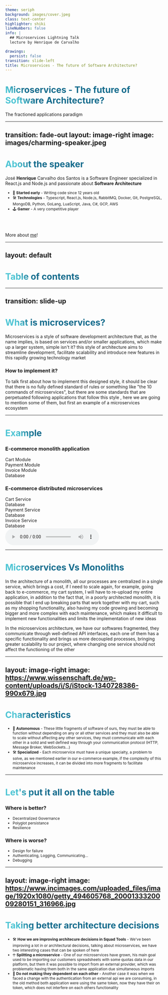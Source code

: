 ```yaml
---
theme: seriph
background: images/cover.jpeg
class: text-center
highlighter: shiki
lineNumbers: false
info: |
  ## Microservices Lightning Talk
  lecture by Henrique de Carvalho

drawings:
  persist: false
transition: slide-left
title: Microservices - The future of Software Architecture?
---
```


# Microservices - The future of Software Architecture?

The fractioned applications paradigm

<!--
The last comment block of each slide will be treated as slide notes. It will be visible and editable in Presenter Mode along with the slide. [Read more in the docs](https://sli.dev/guide/syntax.html#notes)
-->

---
transition: fade-out
layout: image-right
image: images/charming-speaker.jpeg
---

# About the speaker

José **Henrique** Carvalho dos Santos is a Software Engineer specialized in React.js and Node.js and passionate about **Software Architecture**

- 👶 **Started early** - Writing code since 12 years old
- 🛠️ **Technologies** - Typescript, React.js, Node.js, RabbitMQ, Docker, Git, PostgreSQL, MongoDB, Python, GoLang, LuaScript, Java, C#, GCP, AWS
- 🕹️ **Gamer** - A very competitive player


<br>
<br>

More about [me](https://henrique-dev.vercel.app/)!

<!--
You can have `style` tag in markdown to override the style for the current page.
Learn more: https://sli.dev/guide/syntax#embedded-styles
-->

<style>
h1 {
  background-color: #2B90B6;
  background-image: linear-gradient(45deg, #4EC5D4 10%, #146b8c 20%);
  background-size: 100%;
  -webkit-background-clip: text;
  -moz-background-clip: text;
  -webkit-text-fill-color: transparent;
  -moz-text-fill-color: transparent;
}
</style>

<!--
Here is another comment.
-->

---
layout: default
---

# Table of contents


<Toc></Toc>

---
transition: slide-up
---

# What is microservices?

Microservices is a style of software development architecture that, as the name implies, is based on services and/or smaller applications, which make up a larger system, simple isn't it? this style of architecture aims to streamline development, facilitate scalability and introduce new features in this rapidly growing technology market

### How to implement it?

To talk first about how to implement this designed style, it should be clear that there is no fully defined standard of rules or something like "the 10 commands of microservices", but there are some standards that are perpetuated following applications that follow this style , here we are going to mention some of them, but first an example of a microservices ecosystem

---

# Example

<div class="w-full h-100 flex flex-col items-center gap-4" v-click-hide>
  <h3>E-commerce monolith application</h3>
  <div class="w-full h-100 border rounded-3xl flex justify-around items-center">
    <div class="w-187.5px h-187.5px border border-blue rounded-full flex items-center justify-center">Cart Module</div>
    <div class="w-187.5px h-187.5px border border-blue rounded-full flex items-center justify-center">Payment Module</div>
    <div class="w-187.5px h-187.5px border border-blue rounded-full flex items-center justify-center">Invoice Module</div>
    <div class="w-187.5px h-187.5px border border-yellow  flex items-center justify-center">Database</div>
  </div>
</div>
<div v-click="1" class="w-full h-100 flex flex-col items-center gap-4">
  <h3>E-commerce distributed microservices</h3>
    <div class="w-full h-100 flex justify-asrcround items-center">
      <div class="w-250px h-250px border border-white rounded-3xl flex items-center justify-center relative ">
        Cart Service
        <div class="w-80px h-70px border border-yellow  flex items-center justify-center absolute bottom-16px right-16px text-xs">Database</div>
      </div>
      <div class="w-250px h-250px border border-white rounded-3xl flex items-center justify-center relative ">
        Payment Service
        <div class="w-80px h-70px border border-yellow  flex items-center justify-center absolute bottom-16px right-16px text-xs">Database</div>
      </div>
      <div class="w-250px h-250px border border-white rounded-3xl flex items-center justify-center relative ">
        Invoice Service
        <div class="w-80px h-70px border border-yellow  flex items-center justify-center absolute bottom-16px right-16px text-xs">Database</div>
      </div>
    </div>
    <audio controls autoplay>
      <source src="sounds/among-us-role-reveal-sound.mp3" type="audio/mpeg">
    </audio>
</div>

<style>
  .slidev-vclick-hidden {
  display: none
}
</style>

---

# Microservices Vs Monoliths

<div grid="~ cols-2 gap-2" m="-t-2">
<p>
In the architecture of a monolith, all our processes are centralized in a single service, which brings a cost, if I need to scale again, for example, going back to e-commerce, my cart system, I will have to re-upload my entire application, in addition to the fact that, in a poorly architected monolith, it is possible that I end up breaking parts that work together with my cart, such as my shopping functionality, also having my code growing and becoming bigger and more complex with each maintenance, which makes it difficult to implement new functionalities and limits the implementation of new ideas
</p>
<p>
In the microservices architecture, we have our softwares fragmented, they communicate through well-defined API interfaces, each one of them has a specific functionality and brings us more decoupled processes, bringing greater scalability to our project, where changing one service should not affect the functioning of the other
</p>

</div>



---
layout: image-right
image: https://www.wissenschaft.de/wp-content/uploads/i/S/iStock-1340728386-990x679.jpg
---

# Characteristics

- 🦾 **Autonomous** - These little fragments of software of ours, they must be able to function without depending on any or all other services and they must also be able to scale without affecting any other services, they must communicate with each other in a solid and well defined way through your communication protocol (HTTP, Message Broker, WebSockets...)
- 🛠️ **Specialized** - Each microservice must have a unique specialty, a problem to solve, as we mentioned earlier in our e-commerce example, if the complexity of this microservice increases, it can be divided into more fragments to facilitate maintenance

<style>
  li {
    font-size: 16px;
  }
</style>

---

# Let's put it all on the table


<div grid="~ cols-2 gap-2" m="-t-2">
  <div>
    <h3>Where is better?</h3>
    <ul>
      <li>Decentralized Governance</li>
      <li>Polyglot persistance</li>
      <li>Resilience</li>
    </ul>
  </div>
    <div>
    <h3>Where is worse?</h3>
    <ul>
      <li>Design for failure</li>
      <li>Authenticating, Logging, Communicating...</li>
      <li>Debugging</li>
    </ul>
  </div>
</div>

---
layout: image-right
image: https://www.incimages.com/uploaded_files/image/1920x1080/getty_494605768_2000133320009280151_316966.jpg
---

# Taking better architecture decisions

- 🛠️ **How we are improving architecure decisions in Squad Tools** - We've been improving a lot in or architectural decisions, talking about microservices, we have two interesting cases that can be spoken of here
- ➗ **Splitting a microservice** - One of our microservices have grown, his main goal used to be importing our customers spreadsheets with some quotas data in our platform, but them it was possible to import from an external provider, which was problematic having them both in the same application due simultaneous imports
- 🦾 **Do not making they dependent on each other** - Another case it was when we faced a change with the authentication from an external api we are consuming, in the old method both application were using the same token, now they have their on token, which does not interfere on each others functionality

<style>
  li {
    font-size: 12px;
  }
  
</style>
